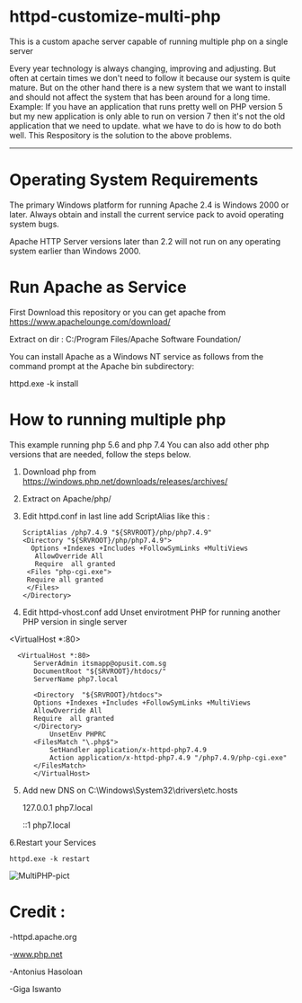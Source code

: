 # httpd-customize-multi-php
This is a custom apache server capable of running multiple php on a single server

Every year technology is always changing, improving and adjusting.
But often at certain times we don't need to follow it because our system is quite mature. But on the other hand there is a new system that we want to install and should not affect the system that has been around for a long time.
Example: If you have an application that runs pretty well on PHP version 5 but my new application is only able to run on version 7 then it's not the old application that we need to update. what we have to do is how to do both well.
This Respository is the solution to the above problems.

-------------------------------------------------------------------------------------------

# Operating System Requirements
The primary Windows platform for running Apache 2.4 is Windows 2000 or later. Always obtain and install the current service pack to avoid operating system bugs.

Apache HTTP Server versions later than 2.2 will not run on any operating system earlier than Windows 2000.

# Run Apache as Service
First Download this repository or you can get apache from https://www.apachelounge.com/download/

Extract on dir : C:/Program Files/Apache Software Foundation/

You can install Apache as a Windows NT service as follows from the command prompt at the Apache bin subdirectory:

httpd.exe -k install

# How to running multiple php
This example running php 5.6 and php 7.4
You can also add other php versions that are needed, follow the steps below.

1. Download php from https://windows.php.net/downloads/releases/archives/
2. Extract on Apache/php/
3. Edit httpd.conf in last line add ScriptAlias like this :
      
       ScriptAlias /php7.4.9 "${SRVROOT}/php/php7.4.9"
       <Directory "${SRVROOT}/php/php7.4.9">
         Options +Indexes +Includes +FollowSymLinks +MultiViews
          AllowOverride All
          Require  all granted
        <Files "php-cgi.exe">
        Require all granted
        </Files>
       </Directory>
      

4. Edit httpd-vhost.conf add Unset envirotment PHP for running another PHP version in single server
           
<VirtualHost *:80>
          
	  <VirtualHost *:80>
		  ServerAdmin itsmapp@opusit.com.sg
		  DocumentRoot "${SRVROOT}/htdocs/"
		  ServerName php7.local

		  <Directory  "${SRVROOT}/htdocs">
		  Options +Indexes +Includes +FollowSymLinks +MultiViews
		  AllowOverride All
		  Require  all granted
		  </Directory>
		      UnsetEnv PHPRC
		  <FilesMatch "\.php$">
		      SetHandler application/x-httpd-php7.4.9
		      Action application/x-httpd-php7.4.9 "/php7.4.9/php-cgi.exe"
		  </FilesMatch>
      	  </VirtualHost>
      
5. Add new DNS on C:\Windows\System32\drivers\etc\.hosts

	127.0.0.1       php7.local
	
	::1             php7.local
    
      
6.Restart your Services
 
    httpd.exe -k restart  
    
 ![MultiPHP-pict](https://user-images.githubusercontent.com/38546311/106383423-6ad03000-63f8-11eb-9313-808e0241c0cd.PNG)

  



# Credit :
-httpd.apache.org

-www.php.net

-Antonius Hasoloan

-Giga Iswanto


